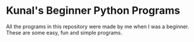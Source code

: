 # Kunal's Beginner Python Programs
All the programs in this repository were made by me when I was a beginner.
These are some easy, fun and simple programs.
